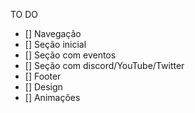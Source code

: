TO DO

- [] Navegação
- [] Seção inicial
- [] Seção com eventos
- [] Seção com discord/YouTube/Twitter
- [] Footer
- [] Design
- [] Animações